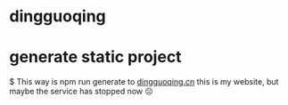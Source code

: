 # dingguoqing

# generate static project
$ This way is npm run generate to [dingguoqing.cn](http://dingguoqing.cn)
this is my website, but maybe the service has stopped now ☹
